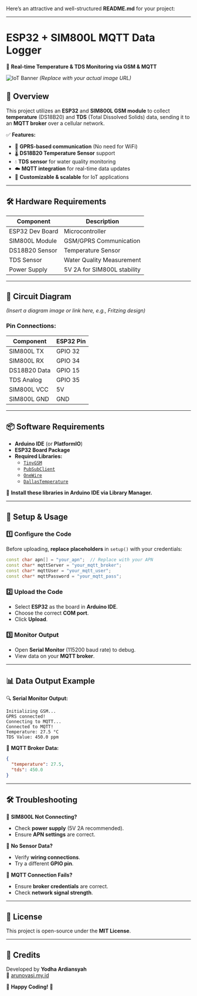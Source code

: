 Here’s an attractive and well-structured **README.md** for your project:  

---

# **ESP32 + SIM800L MQTT Data Logger**  
📡 **Real-time Temperature & TDS Monitoring via GSM & MQTT**  

![IoT Banner](https://user-images.githubusercontent.com/your-image-url/banner.jpg) *(Replace with your actual image URL)*  

## **🔹 Overview**  
This project utilizes an **ESP32** and **SIM800L GSM module** to collect **temperature** (DS18B20) and **TDS** (Total Dissolved Solids) data, sending it to an **MQTT broker** over a cellular network.  

✅ **Features:**  
- 📶 **GPRS-based communication** (No need for WiFi)  
- 🌡️ **DS18B20 Temperature Sensor** support  
- 💧 **TDS sensor** for water quality monitoring  
- ☁️ **MQTT integration** for real-time data updates  
- 🔧 **Customizable & scalable** for IoT applications  

---

## **🛠️ Hardware Requirements**
| Component | Description |
|-----------|------------|
| ESP32 Dev Board | Microcontroller |
| SIM800L Module | GSM/GPRS Communication |
| DS18B20 Sensor | Temperature Sensor |
| TDS Sensor | Water Quality Measurement |
| Power Supply | 5V 2A for SIM800L stability |

---

## **📜 Circuit Diagram**  
*(Insert a diagram image or link here, e.g., Fritzing design)*  

### **Pin Connections:**  

| Component | ESP32 Pin |
|-----------|----------|
| SIM800L TX | GPIO 32 |
| SIM800L RX | GPIO 34 |
| DS18B20 Data | GPIO 15 |
| TDS Analog | GPIO 35 |
| SIM800L VCC | 5V |
| SIM800L GND | GND |

---

## **📦 Software Requirements**
- **Arduino IDE** (or **PlatformIO**)
- **ESP32 Board Package**
- **Required Libraries:**
  - [`TinyGSM`](https://github.com/vshymanskyy/TinyGSM)
  - [`PubSubClient`](https://github.com/knolleary/pubsubclient)
  - [`OneWire`](https://github.com/PaulStoffregen/OneWire)
  - [`DallasTemperature`](https://github.com/milesburton/Arduino-Temperature-Control-Library)

📌 **Install these libraries in Arduino IDE via Library Manager.**

---

## **🚀 Setup & Usage**
### **1️⃣ Configure the Code**
Before uploading, **replace placeholders** in `setup()` with your credentials:
```cpp
const char apn[] = "your_apn";  // Replace with your APN
const char* mqttServer = "your_mqtt_broker";
const char* mqttUser = "your_mqtt_user";
const char* mqttPassword = "your_mqtt_pass";
```

### **2️⃣ Upload the Code**
- Select **ESP32** as the board in **Arduino IDE**.
- Choose the correct **COM port**.
- Click **Upload**.

### **3️⃣ Monitor Output**
- Open **Serial Monitor** (115200 baud rate) to debug.
- View data on your **MQTT broker**.

---

## **📊 Data Output Example**
🔍 **Serial Monitor Output:**
```
Initializing GSM...
GPRS connected!
Connecting to MQTT...
Connected to MQTT!
Temperature: 27.5 °C
TDS Value: 450.0 ppm
```

📡 **MQTT Broker Data:**
```json
{
  "temperature": 27.5,
  "tds": 450.0
}
```

---

## **🛠️ Troubleshooting**
🔹 **SIM800L Not Connecting?**
- Check **power supply** (5V 2A recommended).  
- Ensure **APN settings** are correct.  

🔹 **No Sensor Data?**
- Verify **wiring connections**.  
- Try a different **GPIO pin**.  

🔹 **MQTT Connection Fails?**
- Ensure **broker credentials** are correct.  
- Check **network signal strength**.  

---

## **📜 License**
This project is open-source under the **MIT License**.  

---

## **👤 Credits**
Developed by **Yodha Ardiansyah**  
🔗 [arunovasi.my.id](https://arunovasi.my.id)  

🚀 **Happy Coding!** 🚀
